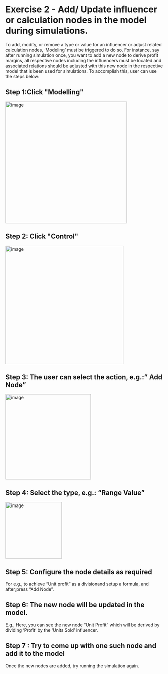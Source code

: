 # Exercise 2 - Add/ Update influencer or calculation nodes in the model during simulations.

To add, modify, or remove a type or value for an influencer or adjust related calculation nodes, ‘Modeling’ must be triggered to do so. For instance, say after running simulation once, you want to add a new node to derive profit margins, all respective nodes including the influencers must be located and associated relations should be adjusted with this new node in the respective model that is been used for simulations. To accomplish this, user can use the steps below:

## Step 1:Click "Modelling"
<img width="388" alt="image" src="https://media.github.tools.sap/user/91287/files/8dab6ca0-e0a0-43c1-84f7-847a6056ac21">

## Step 2: Click "Control"
<img width="377" alt="image" src="https://media.github.tools.sap/user/91287/files/00f81522-c59d-445b-be91-9bb5c53e460d">

## Step 3: The user can select the action, e.g.:” Add Node”

<img width="273" alt="image" src="https://media.github.tools.sap/user/91287/files/bea2508e-97c7-40b2-9412-755883845117">

## Step 4: Select the type, e.g.: “Range Value”

<img width="180" alt="image" src="https://media.github.tools.sap/user/91287/files/9a7d81dc-699b-4f66-859c-dae7942d711a">

## Step 5: Configure the node details as required 
For e.g., to achieve “Unit profit” as a divisionand setup a formula, and after;press “Add Node”.

## Step 6: The new node will be updated in the model.
E.g., Here, you can see the new node “Unit Profit” which will be derived by dividing ‘Profit’ by the ‘Units Sold’ influencer. 
 
## Step 7 : Try to come up with one such node and add it to the model
Once the new nodes are added, try running the simulation again. 
